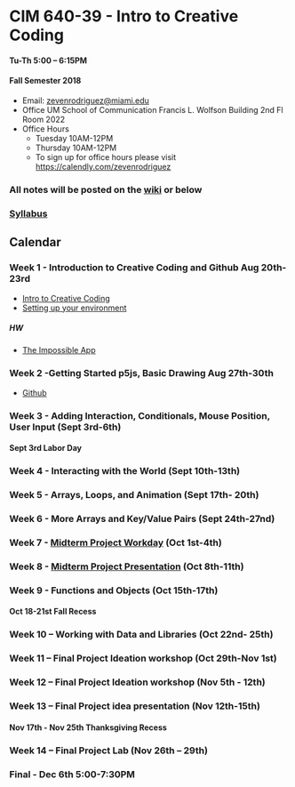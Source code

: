 # CIM 640-39 - Intro to Creative Coding

#### Tu-Th 5:00 – 6:15PM

#### Fall Semester 2018

* Email: zevenrodriguez@miami.edu
* Office UM School of Communication Francis L. Wolfson Building 2nd Fl Room 2022
* Office Hours
  * Tuesday 10AM-12PM
  * Thursday 10AM-12PM
  * To sign up for office hours please visit https://calendly.com/zevenrodriguez

### All notes will be posted on the [wiki](https://github.com/zevenrodriguez/CIM540-640/wiki) or below

### [Syllabus](CIM640-39-IntrotoCreativeCoding.pdf)

## Calendar

### Week 1 -  Introduction to Creative Coding and Github Aug 20th-23rd

* [Intro to Creative Coding](/notes/Intro-To-Creative-Coding.md)
* [Setting up your environment](/notes/Setting-Up-Your-Environment.md)

##### HW

* [The Impossible App](/notes/Assignments.md#1-homework---impossible-app)

### Week 2 -Getting Started p5js, Basic Drawing Aug 27th-30th

* [Github](/notes/Github.md)

### Week 3 - Adding Interaction, Conditionals, Mouse Position, User Input (Sept 3rd-6th)

#### Sept 3rd Labor Day

### Week 4 - Interacting with the World (Sept 10th-13th)

### Week 5 - Arrays, Loops, and Animation (Sept 17th- 20th)

### Week 6 - More Arrays and Key/Value Pairs (Sept 24th-27nd)

### Week 7 - [Midterm Project Workday](https://github.com/zevenrodriguez/CIM540-640/wiki/Midterm) (Oct 1st-4th)

### Week 8 -  [Midterm Project Presentation](https://github.com/zevenrodriguez/CIM540-640/wiki/Midterm) (Oct 8th-11th)

### Week 9 - Functions and Objects (Oct 15th-17th)

#### Oct 18-21st Fall Recess

### Week 10 – Working with Data and Libraries (Oct 22nd- 25th)

### Week 11 – Final Project Ideation workshop (Oct 29th-Nov 1st)

### Week 12 – Final Project Ideation workshop (Nov 5th - 12th)

### Week 13 – Final Project idea presentation (Nov 12th-15th)

#### Nov 17th - Nov 25th Thanksgiving Recess

### Week 14 – Final Project Lab (Nov 26th – 29th)

### Final - Dec 6th 5:00-7:30PM

